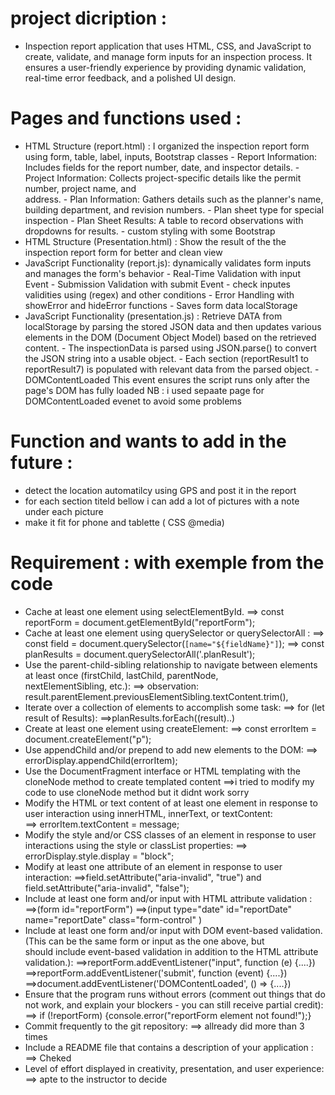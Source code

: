 # project dicription :
- Inspection report application that uses HTML, CSS, and JavaScript to create, validate, and manage form inputs for an inspection  process. It ensures a user-friendly experience by providing dynamic validation, real-time error feedback, and a polished UI design.

# Pages and functions used :
- HTML Structure (report.html) : I organized the inspection report form using form, table, label, inputs, Bootstrap classes 
                               - Report Information: Includes fields for the report number, date, and inspector details.
                               - Project Information: Collects project-specific details like the permit number, project name, and    
                                 address.
                               - Plan Information: Gathers details such as the planner's name, building department, and revision numbers.
                               - Plan sheet type for special inspection
                               - Plan Sheet Results: A table to record observations with dropdowns for results.
                               - custom styling with some Bootstrap 
- HTML Structure (Presentation.html) : Show the result of the the inspection report form for better and clean view 
- JavaScript Functionality (report.js): dynamically validates form inputs and manages the form's behavior 
                               - Real-Time Validation with input Event
                               - Submission Validation with submit Event
                               - check inputes validities using (regex) and other conditions 
                               - Error Handling with showError and hideError functions
                               - Saves form data  localStorage 
- JavaScript Functionality (presentation.js) : Retrieve DATA from localStorage by parsing the stored JSON data and then updates various  
                                              elements in the DOM (Document Object Model) based on the retrieved content.
                               - The inspectionData is parsed using JSON.parse() to convert the JSON string into a usable object.
                               - Each section (reportResult1 to reportResult7) is populated with relevant data from the parsed object.
                               - DOMContentLoaded This event ensures the script runs only after the page's DOM has fully loaded
NB : i used sepaate page for DOMContentLoaded evenet to avoid some problems 

# Function and wants to add in the future :
 - detect the location automatilcy using GPS and post it in the report
 - for each section titeld bellow i can add a lot of pictures with a note under each picture
 - make it fit for phone and tablette ( CSS @media)


# Requirement : with exemple from the code 
- Cache at least one element using selectElementById. ==> const reportForm = document.getElementById("reportForm");
- Cache at least one element using querySelector or querySelectorAll :
                        ==> const field = document.querySelector(`[name="${fieldName}"]`);
                        ==> const planResults = document.querySelectorAll('.planResult');
- Use the parent-child-sibling relationship to navigate between elements at least once (firstChild, lastChild, parentNode,     
nextElementSibling, etc.):
                        ==> observation: result.parentElement.previousElementSibling.textContent.trim(),
- Iterate over a collection of elements to accomplish some task:
                        ==> for (let result of Results):
                        ==>planResults.forEach((result)..)
- Create at least one element using createElement:
                        ==> const errorItem = document.createElement("p");
- Use appendChild and/or prepend to add new elements to the DOM:
                        ==> errorDisplay.appendChild(errorItem);
- Use the DocumentFragment interface or HTML templating with the cloneNode method to create templated content
                        ==>i tried to modify my code to use cloneNode method but it didnt work sorry 
- Modify the HTML or text content of at least one element in response to user interaction using innerHTML, innerText, or textContent:   
                        ==> errorItem.textContent = message;
- Modify the style and/or CSS classes of an element in response to user interactions using the style or classList properties: 
                        ==> errorDisplay.style.display = "block";
- Modify at least one attribute of an element in response to user interaction:
                        ==>field.setAttribute("aria-invalid", "true") and field.setAttribute("aria-invalid", "false");
- Include at least one form and/or input with HTML attribute validation : 
                        ==>(form id="reportForm")
                        ==>(input type="date" id="reportDate" name="reportDate" class="form-control" )
- Include at least one form and/or input with DOM event-based validation. (This can be the same form or input as the one above, but  
  should include event-based validation in addition to the HTML attribute validation.):
                        ==>reportForm.addEventListener("input", function (e) {....})
                        ==>reportForm.addEventListener('submit', function (event) {....})
                        ==>document.addEventListener('DOMContentLoaded', () => {....})
- Ensure that the program runs without errors (comment out things that do not work, and explain your blockers - you can still receive 
  partial credit):      ==> if (!reportForm) {console.error("reportForm element not found!");}
- Commit frequently to the git repository:
                        ==> allready did more than 3 times
- Include a README file that contains a description of your application :
                        ==> Cheked
- Level of effort displayed in creativity, presentation, and user experience: 
                        ==> apte to the instructor to decide 


  
